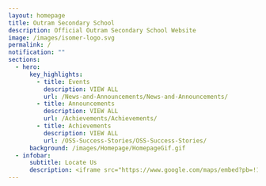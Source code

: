 ```yaml
---
layout: homepage
title: Outram Secondary School
description: Official Outram Secondary School Website
image: /images/isomer-logo.svg
permalink: /
notification: ""
sections:
  - hero:
      key_highlights:
        - title: Events
          description: VIEW ALL
          url: /News-and-Announcements/News-and-Announcements/
        - title: Announcements
          description: VIEW ALL
          url: /Achievements/Achievements/
        - title: Achievements
          description: VIEW ALL
          url: /OSS-Success-Stories/OSS-Success-Stories/
      background: /images/Homepage/HomepageGif.gif
  - infobar:
      subtitle: Locate Us
      description: <iframe src="https://www.google.com/maps/embed?pb=!1m18!1m12!1m3!1d3988.8125761348992!2d103.83490231525596!3d1.2865123621328116!2m3!1f0!2f0!3f0!3m2!1i1024!2i768!4f13.1!3m3!1m2!1s0x31da1976f103de97%3A0x882682fbd05898db!2sOutram%20Secondary%20School!5e0!3m2!1sen!2ssg!4v1670211256759!5m2!1sen!2ssg" width="600" height="450" style="border:0;" allowfullscreen="" loading="lazy" referrerpolicy="no-referrer-when-downgrade"></iframe>
---
```

